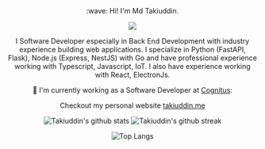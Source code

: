 <div align=center>
:wave: Hi! I'm Md Takiuddin.

![](https://komarev.com/ghpvc/?username=takiuddinahmed&color=blueviolet&style=flat-square)

I Software Developer especially in Back End Development with industry experience building web applications. I specialize in Python (FastAPI, Flask), Node.js (Express, NestJS) with Go and have professional experience working with Typescript, Javascript, IoT. I also have experience working with React, ElectronJs.

🌱 I'm currently working as a Software Developer at [Cognitus](https://cognitus.com):

Checkout my personal website [takiuddin.me](https://takiuddin.me)

<!-- :rocket: I'm using these tools: -->

<!-- &ensp;![Git](https://img.shields.io/badge/-Git-3E2C00?style=flat-square&logo=Git)&ensp;![Docker](https://img.shields.io/badge/-Docker-384D54?style=flat-square&logo=Docker)&ensp;![Webpack](https://img.shields.io/badge/-Webpack-1C78C0?style=flat-square&logo=Webpack)&ensp;![Visual Studio Code](https://img.shields.io/badge/-VsCode-2C2C32?style=flat-square&logo=visual-studio-code&logoColor=0078D7)

📫 How to reach me:

&ensp;[![Gmail](https://img.shields.io/badge/-Gmail-C71610?style=flat-square&logo=Gmail&logoColor=FFFFFF)](mailto:regx1385@gmail.com)&ensp;[![Blog](https://img.shields.io/badge/-Blog-000000?style=flat-square&logoColor=FFFFFF)](https://nextjs-blog.regchiu.vercel.app/)
 -->

![Takiuddin's github stats](https://github-readme-stats.vercel.app/api?username=takiuddinahmed&show_icons=true&theme=radical&count_private=true&include_all_commits=true)
![Takiuddin's github streak](https://github-readme-streak-stats.herokuapp.com/?user=takiuddinahmed&theme=radical&include_all_commits=true&count_private=true)

![Top Langs](https://github-readme-stats.vercel.app/api/top-langs/?username=takiuddinahmed&theme=radical)

</div>
